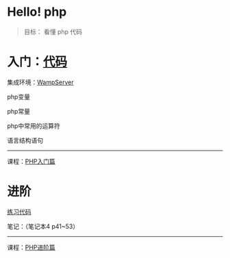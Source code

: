 # Hello! php

>目标： 看懂 php 代码


# 入门：[代码](https://github.com/magicmai/php/tree/master/php%E5%85%A5%E9%97%A8)

集成环境：[WampServer](http://www.wampserver.com/en/) 

php变量

php常量

php中常用的运算符

语言结构语句

---
课程：[PHP入门篇](http://www.imooc.com/learn/54)


# 进阶
[练习代码](http://www.imooc.com/u/4228249/course/26/codes)

笔记：（笔记本4 p41~53）

---
课程：[PHP进阶篇](http://www.imooc.com/learn/26)
